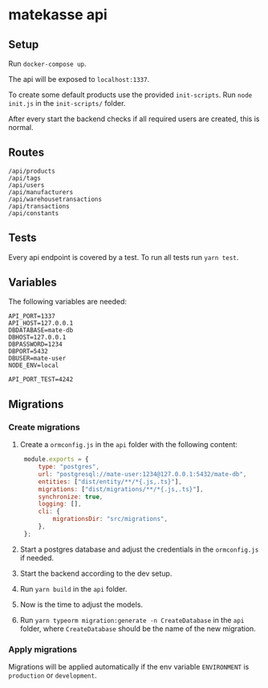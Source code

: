 # ​matekasse api

## Setup

Run `docker-compose up`.

The api will be exposed to `localhost:1337`.

To create some default products use the provided `init-scripts`.
Run `node init.js` in the `init-scripts/` folder.

After every start the backend checks if all required users are created, this is normal.


## Routes

```
/api/products
/api/tags
/api/users
/api/manufacturers
/api/warehousetransactions
/api/transactions
/api/constants
```

## Tests

Every api endpoint is covered by a test. To run all tests run `yarn test`.

## Variables

The following variables are needed:

```
API_PORT=1337
API_HOST=127.0.0.1
DBDATABASE=mate-db
DBHOST=127.0.0.1
DBPASSWORD=1234
DBPORT=5432
DBUSER=mate-user
NODE_ENV=local

API_PORT_TEST=4242

```

## Migrations

### Create migrations

1. Create a `ormconfig.js` in the `api` folder with the following content:

   ```js
    module.exports = {
        type: "postgres",
        url: "postgresql://mate-user:1234@127.0.0.1:5432/mate-db",
        entities: ["dist/entity/**/*{.js,.ts}"],
        migrations: ["dist/migrations/**/*{.js,.ts}"],
        synchronize: true,
        logging: [],
        cli: {
            migrationsDir: "src/migrations",
        },
    };
   ```

2. Start a postgres database and adjust the credentials in the `ormconfig.js` if needed.

3. Start the backend according to the dev setup.

3. Run `yarn build` in the `api` folder.

4. Now is the time to adjust the models.

5. Run `yarn typeorm migration:generate -n CreateDatabase` in the `api` folder, where `CreateDatabase`
   should be the name of the new migration.


### Apply migrations

Migrations will be applied automatically if the env variable `ENVIRONMENT` is `production` or `development`.
